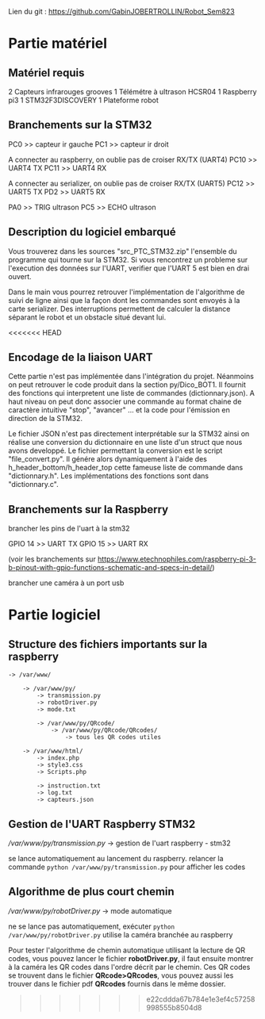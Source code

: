 Lien du git : https://github.com/GabinJOBERTROLLIN/Robot_Sem823

# Partie matériel
## Matériel requis
2 Capteurs infrarouges grooves
1 Télémétre à ultrason HCSR04
1 Raspberry pi3
1 STM32F3DISCOVERY
1 Plateforme robot


## Branchements sur la STM32
PC0 >> capteur ir gauche
PC1 >> capteur ir droit

A connecter au raspberry, on oublie pas de croiser RX/TX (UART4)
PC10 >> UART4 TX
PC11 >> UART4 RX

A connecter au serializer, on oublie pas de croiser RX/TX (UART5)
PC12 >> UART5 TX
PD2 >> UART5 RX

PA0 >> TRIG ultrason
PC5 >> ECHO ultrason

## Description du logiciel embarqué
Vous trouverez dans les sources "src_PTC_STM32.zip" l'ensemble du programme qui tourne sur la STM32.
Si vous rencontrez un probleme sur l'execution des données sur l'UART, verifier que l'UART 5 est bien en drai ouvert.

Dans le main vous pourrez retrouver l'implémentation de l'algorithme de suivi de ligne ainsi que la façon dont les commandes sont envoyés à la carte serializer.
Des interruptions permettent de calculer la distance séparant le robot et un obstacle situé devant lui.


<<<<<<< HEAD
## Encodage de la liaison UART
Cette partie n'est pas implémentée dans l'intégration du projet. Néanmoins on peut retrouver le code produit dans la section py/Dico_BOT1. Il fournit des fonctions qui interpretent une liste de commandes (dictionnary.json). A haut niveau on peut donc associer une commande au format chaine de caractère intuitive "stop", "avancer" ... et la code pour l'émission en direction de la STM32.

Le fichier JSON n'est pas directement interprétable sur la STM32 ainsi on réalise une conversion du dictionnaire en une liste d'un struct que nous avons developpé. Le fichier permettant la conversion est le script "file_convert.py". Il génére alors dynamiquement à l'aide des h_header_bottom/h_header_top cette fameuse liste de commande dans "dictionnary.h". Les implémentations des fonctions sont dans "dictionnary.c".

## Branchements sur la Raspberry

brancher les pins de l'uart à la stm32

GPIO 14 >> UART TX
GPIO 15 >> UART RX

(voir les branchements sur https://www.etechnophiles.com/raspberry-pi-3-b-pinout-with-gpio-functions-schematic-and-specs-in-detail/)

brancher une caméra à un port usb

# Partie logiciel
## Structure des fichiers importants sur la raspberry


	-> /var/www/

		-> /var/www/py/
			-> transmission.py
			-> robotDriver.py
			-> mode.txt
			
			-> /var/www/py/QRcode/
				-> /var/www/py/QRcode/QRcodes/
					-> tous les QR codes utiles

		-> /var/www/html/
			-> index.php
			-> style3.css
			-> Scripts.php

			-> instruction.txt
			-> log.txt
			-> capteurs.json

## Gestion de l'UART Raspberry STM32

*/var/www/py/transmission.py* -> gestion de l'uart raspberry - stm32

se lance automatiquement au lancement du raspberry.
relancer la commande `python /var/www/py/transmission.py` pour afficher les codes

## Algorithme de plus court chemin

*/var/www/py/robotDriver.py* -> mode automatique

ne se lance pas automatiquement, exécuter `python /var/www/py/robotDriver.py`
utilise la caméra branchée au raspberry
	
Pour tester l'algorithme de chemin automatique utilisant la lecture de QR codes, vous pouvez lancer le fichier **robotDriver.py**, il faut ensuite montrer à la caméra les QR codes dans l'ordre décrit par le chemin. Ces QR codes se trouvent dans le fichier **QRcode>QRcodes**, vous pouvez aussi les trouver dans le fichier pdf **QRcodes** fournis dans le même dossier.

>>>>>>> e22cddda67b784e1e3ef4c57258998555b8504d8
